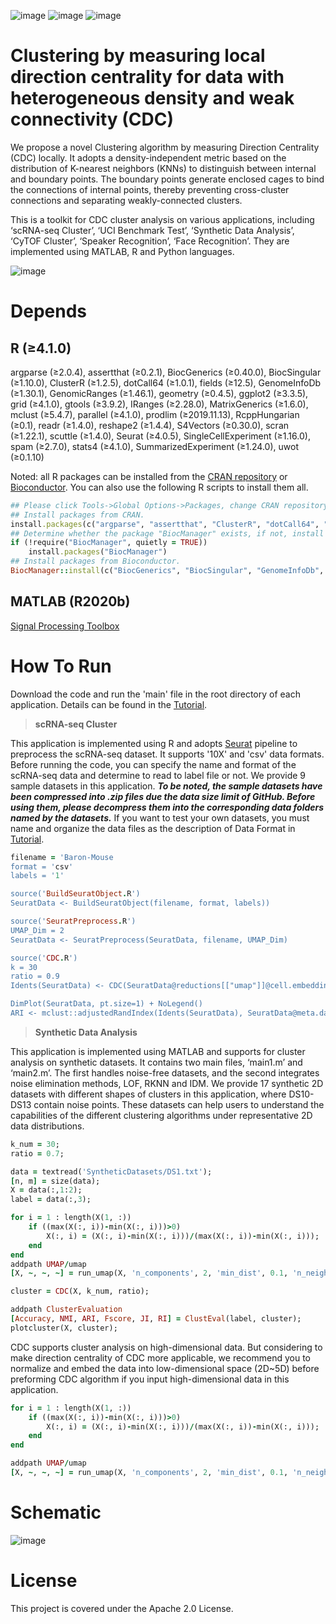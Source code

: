 ![image](https://img.shields.io/badge/R-4.1.0-brightgreen) ![image](https://img.shields.io/badge/MATLAB-R2020b-red) ![image](https://img.shields.io/badge/Python-3.9.1-blue)
# Clustering by measuring local direction centrality for data with heterogeneous density and weak connectivity (CDC)


We propose a novel Clustering algorithm by measuring Direction Centrality (CDC) locally. It adopts a density-independent metric based on the distribution of K-nearest neighbors (KNNs) to distinguish between internal and boundary points. The boundary points generate enclosed cages to bind the connections of internal points, thereby preventing cross-cluster connections and separating weakly-connected clusters.

This is a toolkit for CDC cluster analysis on various applications, including ‘scRNA-seq Cluster’, ‘UCI Benchmark Test’, ‘Synthetic Data Analysis’, ‘CyTOF Cluster’, ‘Speaker Recognition’, ‘Face Recognition’. They are implemented using MATLAB, R and Python languages.

![image](https://github.com/ZPGuiGroupWhu/ClusteringDirectionCentrality/blob/master/pics/index.jpg)

# Depends
## R (≥4.1.0)
argparse (≥2.0.4), assertthat (≥0.2.1), BiocGenerics (≥0.40.0), BiocSingular (≥1.10.0), ClusterR (≥1.2.5), dotCall64 (≥1.0.1), fields (≥12.5), GenomeInfoDb (≥1.30.1), GenomicRanges (≥1.46.1), geometry (≥0.4.5), ggplot2 (≥3.3.5), grid (≥4.1.0), gtools (≥3.9.2), IRanges (≥2.28.0), MatrixGenerics (≥1.6.0), mclust (≥5.4.7), parallel (≥4.1.0), prodlim (≥2019.11.13), RcppHungarian (≥0.1), readr (≥1.4.0), reshape2 (≥1.4.4), S4Vectors (≥0.30.0), scran (≥1.22.1), scuttle (≥1.4.0), Seurat (≥4.0.5), SingleCellExperiment (≥1.16.0), spam (≥2.7.0), stats4 (≥4.1.0), SummarizedExperiment (≥1.24.0), uwot (≥0.1.10)

Noted: all R packages can be installed from the [CRAN repository](https://cran.r-project.org/) or [Bioconductor](https://www.bioconductor.org/). You can also use the following R scripts to install them all.
```ruby
## Please click Tools->Global Options->Packages, change CRAN repository to a near mirror. Then, execute the following code:
## Install packages from CRAN.
install.packages(c("argparse", "assertthat", "ClusterR", "dotCall64", "fields", "geometry", "ggplot2", "gtools", "mclust", "prodlim", "RcppHungarian", "readr", "reshape2", "Seurat", "spam", "uwot"))
## Determine whether the package "BiocManager" exists, if not, install this package.
if (!require("BiocManager", quietly = TRUE))
    install.packages("BiocManager")
## Install packages from Bioconductor.
BiocManager::install(c("BiocGenerics", "BiocSingular", "GenomeInfoDb", "GenomicRanges", "IRanges", "MatrixGenerics", "S4Vectors", "scran", "scuttle", "SingleCellExperiment", "SummarizedExperiment"), force = TRUE, update = TRUE, ask = FALSE)
```
## MATLAB (R2020b)
[Signal Processing Toolbox](https://www.mathworks.com/products/signal.html)

# How To Run

Download the code and run the 'main' file in the root directory of each application. Details can be found in the [Tutorial](https://github.com/ZPGuiGroupWhu/ClusteringDirectionCentrality/blob/master/Tutorial.pdf).

> **scRNA-seq Cluster**

This application is implemented using R and adopts [Seurat](https://satijalab.org/seurat) pipeline to preprocess the scRNA-seq dataset. It supports '10X' and 'csv' data formats. Before running the code, you can specify the name and format of the scRNA-seq data and determine to read to label file or not. We provide 9 sample datasets in this application. ***To be noted, the sample datasets have been compressed into .zip files due the data size limit of GitHub. Before using them, please decompress them into the corresponding data folders named by the datasets.***
If you want to test your own datasets, you must name and organize the data files as the description of Data Format in [Tutorial](https://github.com/ZPGuiGroupWhu/ClusteringDirectionCentrality/blob/master/Tutorial.pdf). 
```ruby
filename = 'Baron-Mouse
format = 'csv'
labels = '1'

source('BuildSeuratObject.R')
SeuratData <- BuildSeuratObject(filename, format, labels))

source('SeuratPreprocess.R')
UMAP_Dim = 2
SeuratData <- SeuratPreprocess(SeuratData, filename, UMAP_Dim)

source('CDC.R')
k = 30
ratio = 0.9
Idents(SeuratData) <- CDC(SeuratData@reductions[["umap"]]@cell.embeddings, k, ratio)

DimPlot(SeuratData, pt.size=1) + NoLegend()
ARI <- mclust::adjustedRandIndex(Idents(SeuratData), SeuratData@meta.data[["Cluster"]])

```


> **Synthetic Data Analysis**

This application is implemented using MATLAB and supports for cluster analysis on synthetic datasets. It contains two main files, ‘main1.m’ and ‘main2.m’. The first handles noise-free datasets, and the second integrates noise elimination methods, LOF, RKNN and IDM. We provide 17 synthetic 2D datasets with different shapes of clusters in this application, where DS10-DS13 contain noise points. These datasets can help users to understand the capabilities of the different clustering algorithms under representative 2D data distributions.

```ruby
k_num = 30;
ratio = 0.7;

data = textread('SyntheticDatasets/DS1.txt');
[n, m] = size(data);
X = data(:,1:2);
label = data(:,3);

for i = 1 : length(X(1, :))
    if ((max(X(:, i))-min(X(:, i)))>0)
        X(:, i) = (X(:, i)-min(X(:, i)))/(max(X(:, i))-min(X(:, i)));
    end
end
addpath UMAP/umap
[X, ~, ~, ~] = run_umap(X, 'n_components', 2, 'min_dist', 0.1, 'n_neighbors', 20);

cluster = CDC(X, k_num, ratio);

addpath ClusterEvaluation
[Accuracy, NMI, ARI, Fscore, JI, RI] = ClustEval(label, cluster);
plotcluster(X, cluster);
```

CDC supports cluster analysis on high-dimensional data. But considering to make direction centrality of CDC more applicable, we recommend you to normalize and embed the data into low-dimensional space (2D~5D) before preforming CDC algorithm if you input high-dimensional data in this application.
```ruby
for i = 1 : length(X(1, :))
    if ((max(X(:, i))-min(X(:, i)))>0)
        X(:, i) = (X(:, i)-min(X(:, i)))/(max(X(:, i))-min(X(:, i)));
    end
end

addpath UMAP/umap
[X, ~, ~, ~] = run_umap(X, 'n_components', 2, 'min_dist', 0.1, 'n_neighbors', 20);
```

# Schematic

![image](https://github.com/ZPGuiGroupWhu/ClusteringDirectionCentrality/blob/master/pics/workflow.gif)

# License

This project is covered under the Apache 2.0 License.
